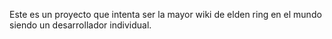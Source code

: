 Este es un proyecto que intenta ser la mayor wiki de elden ring en el mundo siendo un desarrollador individual.
